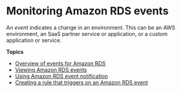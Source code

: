 # Monitoring Amazon RDS events<a name="working-with-events"></a>

An *event* indicates a change in an environment\. This can be an AWS environment, an SaaS partner service or application, or a custom application or service\.

**Topics**
+ [Overview of events for Amazon RDS](rds-cloudwatch-events.sample.md)
+ [Viewing Amazon RDS events](USER_ListEvents.md)
+ [Using Amazon RDS event notification](USER_Events.md)
+ [Creating a rule that triggers on an Amazon RDS event](rds-cloud-watch-events.md)